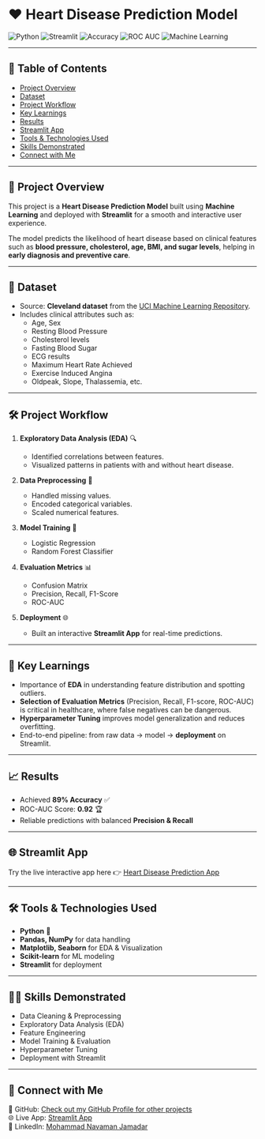 # ❤️ Heart Disease Prediction Model  

![Python](https://img.shields.io/badge/Python-3.8+-blue.svg)
![Streamlit](https://img.shields.io/badge/Streamlit-App-red)
![Accuracy](https://img.shields.io/badge/Accuracy-89%25-brightgreen)
![ROC AUC](https://img.shields.io/badge/ROC--AUC-0.92-yellowgreen)
![Machine Learning](https://img.shields.io/badge/Machine%20Learning-LogReg%20%7C%20RandomForest-orange)

---

## 📌 Table of Contents  
- [Project Overview](#-project-overview)  
- [Dataset](#-dataset)  
- [Project Workflow](#-project-workflow)  
- [Key Learnings](#-key-learnings)  
- [Results](#-results)  
- [Streamlit App](#-streamlit-app)  
- [Tools & Technologies Used](#-tools--technologies-used)  
- [Skills Demonstrated](#-skills-demonstrated)  
- [Connect with Me](#-connect-with-me)  

---

## 🚀 Project Overview  
This project is a **Heart Disease Prediction Model** built using **Machine Learning** and deployed with **Streamlit** for a smooth and interactive user experience.  

The model predicts the likelihood of heart disease based on clinical features such as **blood pressure, cholesterol, age, BMI, and sugar levels**, helping in **early diagnosis and preventive care**.  

---

## 📂 Dataset  
- Source: **Cleveland dataset** from the [UCI Machine Learning Repository](https://archive.ics.uci.edu/ml/datasets/heart+Disease).  
- Includes clinical attributes such as:  
  - Age, Sex  
  - Resting Blood Pressure  
  - Cholesterol levels  
  - Fasting Blood Sugar  
  - ECG results  
  - Maximum Heart Rate Achieved  
  - Exercise Induced Angina  
  - Oldpeak, Slope, Thalassemia, etc.  

---

## 🛠 Project Workflow  
1. **Exploratory Data Analysis (EDA)** 🔍  
   - Identified correlations between features.  
   - Visualized patterns in patients with and without heart disease.  

2. **Data Preprocessing** 🧹  
   - Handled missing values.  
   - Encoded categorical variables.  
   - Scaled numerical features.  

3. **Model Training** 🤖  
   - Logistic Regression  
   - Random Forest Classifier  

4. **Evaluation Metrics** 📊  
   - Confusion Matrix  
   - Precision, Recall, F1-Score  
   - ROC-AUC  

5. **Deployment** 🌐  
   - Built an interactive **Streamlit App** for real-time predictions.  

---

## 🎯 Key Learnings  
- Importance of **EDA** in understanding feature distribution and spotting outliers.  
- **Selection of Evaluation Metrics** (Precision, Recall, F1-score, ROC-AUC) is critical in healthcare, where false negatives can be dangerous.  
- **Hyperparameter Tuning** improves model generalization and reduces overfitting.  
- End-to-end pipeline: from raw data → model → **deployment** on Streamlit.  

---

## 📈 Results  
- Achieved **89% Accuracy** ✅  
- ROC-AUC Score: **0.92** 🏆  
- Reliable predictions with balanced **Precision & Recall**  

---

## 🌐 Streamlit App  
Try the live interactive app here 👉 [Heart Disease Prediction App](https://heartdiseaseprediction-123.streamlit.app/)  

---

## 🛠 Tools & Technologies Used  
- **Python** 🐍  
- **Pandas, NumPy** for data handling  
- **Matplotlib, Seaborn** for EDA & Visualization  
- **Scikit-learn** for ML modeling  
- **Streamlit** for deployment  

---

## 🧑‍💻 Skills Demonstrated  
- Data Cleaning & Preprocessing  
- Exploratory Data Analysis (EDA)  
- Feature Engineering  
- Model Training & Evaluation  
- Hyperparameter Tuning  
- Deployment with Streamlit  

---

## 🤝 Connect with Me  
📌 GitHub: [Check out my GitHub Profile for other projects](https://github.com/noumanjamadar/)  
🌐 Live App: [Streamlit App](https://heartdiseaseprediction-123.streamlit.app/)  
💼 LinkedIn: [Mohammad Navaman Jamadar](https://www.linkedin.com/in/mohammad-navaman-jamadar)  
